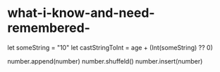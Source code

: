 # what-i-know-and-need-remembered-

let someString = "10"
let castStringToInt = age + (Int(someString) ?? 0)

number.append(number)
number.shuffeld()
number.insert(number)
